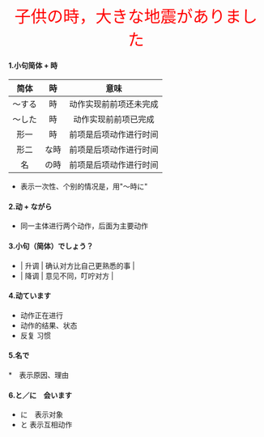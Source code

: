<center><font face="黑体" color=red size=6>子供の時，大きな地震がありました</font></center>

#### 1.小句简体 + 時
| 简体  | 時 | 意味 |
| :----: | :----:  | :----: |
| ～する  | 時 | 动作实现前前项还未完成 |
| ～した  | 時 | 动作实现前前项已完成 |
| 形一    | 時 | 前项是后项动作进行时间 |
| 形二  | な時 | 前项是后项动作进行时间 |
| 名    | の時 | 前项是后项动作进行时间 |

* 表示一次性、个别的情况是，用"～時に"




#### 2.动 + ながら
* 同一主体进行两个动作，后面为主要动作




#### 3.小句（简体）でしょう？
* | 升调 | 确认对方比自己更熟悉的事 |
* | 降调 | 意见不同，叮咛对方 |



#### 4.动ています
* 动作正在进行
* 动作的结果、状态
* 反复 习惯



#### 5.名で
*　表示原因、理由



#### 6.と／に　会います
* に　表示对象
* と  表示互相动作